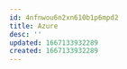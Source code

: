```yaml
---
id: 4nfnwou6n2xn610b1p6mpd2
title: Azure
desc: ''
updated: 1667133932289
created: 1667133932289
---
```

